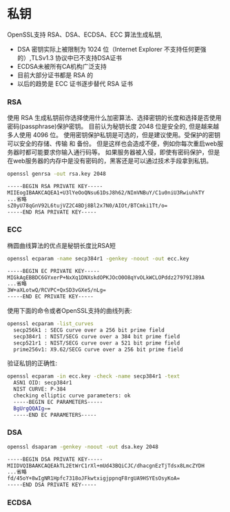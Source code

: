# 私钥

OpenSSL支持 RSA、DSA、ECDSA、ECC 算法生成私钥,
- DSA 密钥实际上被限制为 1024 位（Internet Explorer 不支持任何更强的）,TLSv1.3 协议中已不支持DSA证书
- ECDSA未被所有CA机构广泛支持
- 目前大部分证书都是 RSA 的
- 以后的趋势是 ECC 证书逐步替代 RSA 证书

### RSA

使用 RSA 生成私钥前你选择使用什么加密算法、选择密钥的长度和选择是否使用密码(passphrase)保护密钥。
目前认为秘钥长度 2048 位是安全的, 但是越来越多人使用 4096 位。
使用密钥保护私钥是可选的，但是建议使用。受保护的密钥可以安全的存储、传输 和 备份。
但是这样也会造成不便，例如你每次重启web服务器时都可能要求你输入通行码等。
如果服务器被入侵，即使有密码保护，但是在web服务器的内存中是没有密码的，黑客还是可以通过技术手段拿到私钥。

```bash
openssl genrsa -out rsa.key 2048

-----BEGIN RSA PRIVATE KEY-----
MIIEogIBAAKCAQEA1+U3lYeOoQNsu61DsJ8h62/NImVNBuY/C1u0niU3RwiuhkTY
...省略
sZ0yU78qGnV92L6tujVZ2C4BDj8Bl2x7N0/AIOt/BTCmki1Tt/o=
-----END RSA PRIVATE KEY-----

```

### ECC

椭圆曲线算法的优点是秘钥长度比RSA短

```bash
openssl ecparam -name secp384r1 -genkey -noout -out ecc.key

-----BEGIN EC PRIVATE KEY-----
MIGkAgEBBDC6GYxerP+NxXq1DNXskdOPKJOcO0O8qYvOLkWCLOPddz27979IJB9A
...省略
3W+aXLotwQ/RCVPC+QxSD3vGXeS/nLg=
-----END EC PRIVATE KEY-----

```

使用下面的命令或者OpenSSL支持的曲线列表:

```bash
openssl ecparam -list_curves
  secp256k1 : SECG curve over a 256 bit prime field
  secp384r1 : NIST/SECG curve over a 384 bit prime field
  secp521r1 : NIST/SECG curve over a 521 bit prime field
  prime256v1: X9.62/SECG curve over a 256 bit prime field
```

验证私钥的正确性:

```bash
openssl ecparam -in ecc.key -check -name secp384r1 -text
  ASN1 OID: secp384r1
  NIST CURVE: P-384
  checking elliptic curve parameters: ok
  -----BEGIN EC PARAMETERS-----
  BgUrgQQAIg==
  -----END EC PARAMETERS-----
```

### DSA

```bash
openssl dsaparam -genkey -noout -out dsa.key 2048

-----BEGIN DSA PRIVATE KEY-----
MIIDVQIBAAKCAQEAkTL2EtWrC1rXl+mUd43BQiCJC/dhacgnEzTjTdsx8LmcZYDH
...省略
fd/45oY+8wIgNR1Hpfc7318oJFkwtxigjppnqF8rgUA9HSYEsOsyKoA=
-----END DSA PRIVATE KEY-----

```

### ECDSA


```